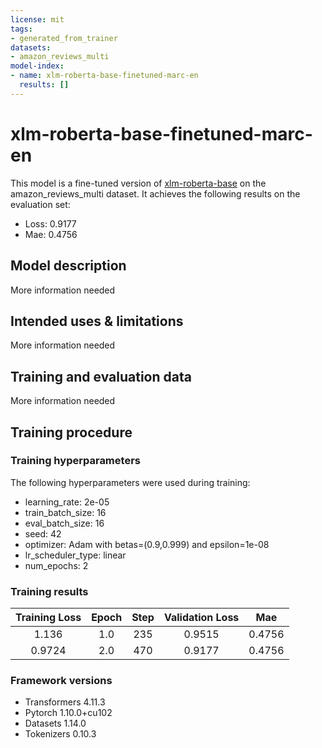 ```yaml
---
license: mit
tags:
- generated_from_trainer
datasets:
- amazon_reviews_multi
model-index:
- name: xlm-roberta-base-finetuned-marc-en
  results: []
---
```


<!-- This model card has been generated automatically according to the information the Trainer had access to. You
should probably proofread and complete it, then remove this comment. -->

# xlm-roberta-base-finetuned-marc-en

This model is a fine-tuned version of [xlm-roberta-base](https://huggingface.co/xlm-roberta-base) on the amazon_reviews_multi dataset.
It achieves the following results on the evaluation set:
- Loss: 0.9177
- Mae: 0.4756

## Model description

More information needed

## Intended uses & limitations

More information needed

## Training and evaluation data

More information needed

## Training procedure

### Training hyperparameters

The following hyperparameters were used during training:
- learning_rate: 2e-05
- train_batch_size: 16
- eval_batch_size: 16
- seed: 42
- optimizer: Adam with betas=(0.9,0.999) and epsilon=1e-08
- lr_scheduler_type: linear
- num_epochs: 2

### Training results

| Training Loss | Epoch | Step | Validation Loss | Mae    |
|:-------------:|:-----:|:----:|:---------------:|:------:|
| 1.136         | 1.0   | 235  | 0.9515          | 0.4756 |
| 0.9724        | 2.0   | 470  | 0.9177          | 0.4756 |


### Framework versions

- Transformers 4.11.3
- Pytorch 1.10.0+cu102
- Datasets 1.14.0
- Tokenizers 0.10.3
